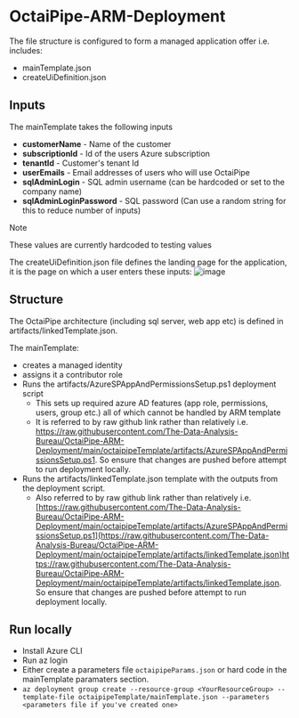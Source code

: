 # OctaiPipe-ARM-Deployment

The file structure is configured to form a managed application offer i.e. includes:
- mainTemplate.json
- createUiDefinition.json

## Inputs
The mainTemplate takes the following inputs

- **customerName** - Name of the customer
- **subscriptionId** - Id of the users Azure subscription
- **tenantId** - Customer's tenant Id
- **userEmails** - Email addresses of users who will use OctaiPipe
- **sqlAdminLogin** - SQL admin username (can be hardcoded or set to the company name)
- **sqlAdminLoginPassword** - SQL password (Can use a random string for this to reduce number of inputs)

> [!NOTE]
> These values are currently hardcoded to testing values

The createUiDefinition.json file defines the landing page for the application, it is the page on which a user enters these inputs:
![image](https://github.com/OctaiPipe/OctaiPipe-ARM-Deployment/assets/110408564/6b040c70-f04a-42c5-ad54-66059e50b1f9)

## Structure
The OctaiPipe architecture (including sql server, web app etc) is defined in artifacts/linkedTemplate.json.

The mainTemplate:
- creates a managed identity
- assigns it a contributor role
- Runs the artifacts/AzureSPAppAndPermissionsSetup.ps1 deployment script
  - This sets up required azure AD features (app role, permissions, users, group etc.) all of which cannot be handled by ARM template
  - It is referred to by raw github link rather than relatively i.e. https://raw.githubusercontent.com/The-Data-Analysis-Bureau/OctaiPipe-ARM-Deployment/main/octaipipeTemplate/artifacts/AzureSPAppAndPermissionsSetup.ps1. So ensure that changes are pushed before attempt to run deployment locally.
- Runs the artifacts/linkedTemplate.json template with the outputs from the deployment script.
  - Also referred to by raw github link rather than relatively i.e. [https://raw.githubusercontent.com/The-Data-Analysis-Bureau/OctaiPipe-ARM-Deployment/main/octaipipeTemplate/artifacts/AzureSPAppAndPermissionsSetup.ps1](https://raw.githubusercontent.com/The-Data-Analysis-Bureau/OctaiPipe-ARM-Deployment/main/octaipipeTemplate/artifacts/linkedTemplate.json)https://raw.githubusercontent.com/The-Data-Analysis-Bureau/OctaiPipe-ARM-Deployment/main/octaipipeTemplate/artifacts/linkedTemplate.json. So ensure that changes are pushed before attempt to run deployment locally. 

## Run locally
- Install Azure CLI
- Run az login
- Either create a parameters file `octaipipeParams.json` or hard code in the mainTemplate paramaters section.
- `az deployment group create --resource-group <YourResourceGroup> --template-file octaipipeTemplate/mainTemplate.json --parameters <parameters file if you've created one>`
